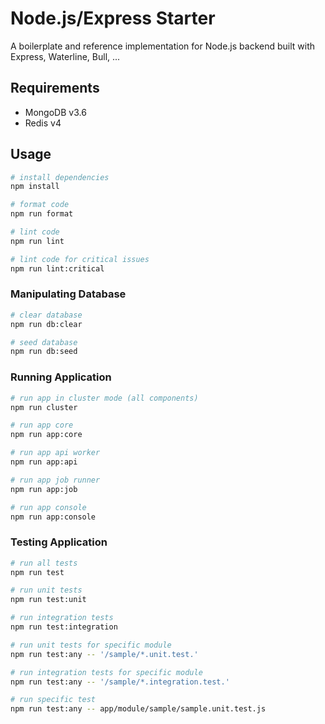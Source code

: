 # Node.js/Express Starter

A boilerplate and reference implementation for Node.js backend built with Express, Waterline, Bull, ...

## Requirements

- MongoDB v3.6
- Redis v4

## Usage

```sh
# install dependencies
npm install

# format code
npm run format

# lint code
npm run lint

# lint code for critical issues
npm run lint:critical
```

### Manipulating Database

```sh
# clear database
npm run db:clear

# seed database
npm run db:seed
```

### Running Application

```sh
# run app in cluster mode (all components)
npm run cluster

# run app core
npm run app:core

# run app api worker
npm run app:api

# run app job runner
npm run app:job

# run app console
npm run app:console
```

### Testing Application

```sh
# run all tests
npm run test

# run unit tests
npm run test:unit

# run integration tests
npm run test:integration

# run unit tests for specific module
npm run test:any -- '/sample/*.unit.test.'

# run integration tests for specific module
npm run test:any -- '/sample/*.integration.test.'

# run specific test
npm run test:any -- app/module/sample/sample.unit.test.js
```
